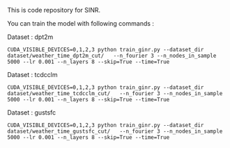 This is code repository for SINR.

You can train the model with following commands : 

Dataset : dpt2m
```
CUDA_VISIBLE_DEVICES=0,1,2,3 python train_ginr.py --dataset_dir dataset/weather_time_dpt2m_cut/   --n_fourier 3 --n_nodes_in_sample 5000 --lr 0.001 --n_layers 8 --skip=True --time=True
```

Dataset : tcdcclm
```
CUDA_VISIBLE_DEVICES=0,1,2,3 python train_ginr.py --dataset_dir dataset/weather_time_tcdcclm_cut/   --n_fourier 3 --n_nodes_in_sample 5000 --lr 0.001 --n_layers 8 --skip=True --time=True
```

Dataset : gustsfc
```
CUDA_VISIBLE_DEVICES=0,1,2,3 python train_ginr.py --dataset_dir dataset/weather_time_gustsfc_cut/   --n_fourier 3 --n_nodes_in_sample 5000 --lr 0.001 --n_layers 8 --skip=True --time=True
```